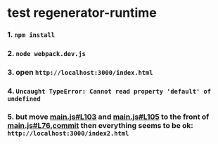# test regenerator-runtime

### 1. `npm install`

### 2. `node webpack.dev.js`

### 3. open `http://localhost:3000/index.html`

### 4. `Uncaught TypeError: Cannot read property 'default' of undefined`

### 5. but move [main.js#L103](./target/main.js#L103) and [main.js#L105](./target/main.js#L105) to the front of [main.js#L76](./target/main.js#L76),[commit](https://github.com/xwenliang/testRegeneratorRuntime/commit/bc4e8ceac17ef644394298a49eca360662762481) then everything seems to be ok: `http://localhost:3000/index2.html`